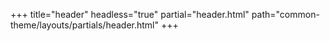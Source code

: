 +++
title="header"
headless="true"
partial="header.html"
path="common-theme/layouts/partials/header.html"
+++


